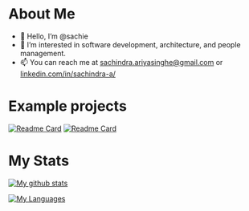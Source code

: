# About Me

- 👋 Hello, I’m @sachie
- 👀 I’m interested in software development, architecture, and people management.
- 📫 You can reach me at sachindra.ariyasinghe@gmail.com or [linkedin.com/in/sachindra-a/](https://www.linkedin.com/in/sachindra-a/)

# Example projects

[![Readme Card](https://github-readme-stats.vercel.app/api/pin/?username=sachie&repo=react-quickstart)](https://github.com/sachie/react-quickstart)
[![Readme Card](https://github-readme-stats.vercel.app/api/pin/?username=sachie&repo=react-checkbox-tree-example)](https://github.com/sachie/react-checkbox-tree-example)

# My Stats

[![My github stats](https://github-readme-stats.vercel.app/api?username=sachie&hide=issues,contribs&count_private=true)](https://github.com/sachie)


[![My Languages](https://github-readme-stats.vercel.app/api/top-langs/?username=sachie&layout=compact&hide=java)](https://github.com/sachie)

<!---
sachie/sachie is a ✨ special ✨ repository because its `README.md` (this file) appears on your GitHub profile.
You can click the Preview link to take a look at your changes.
--->
